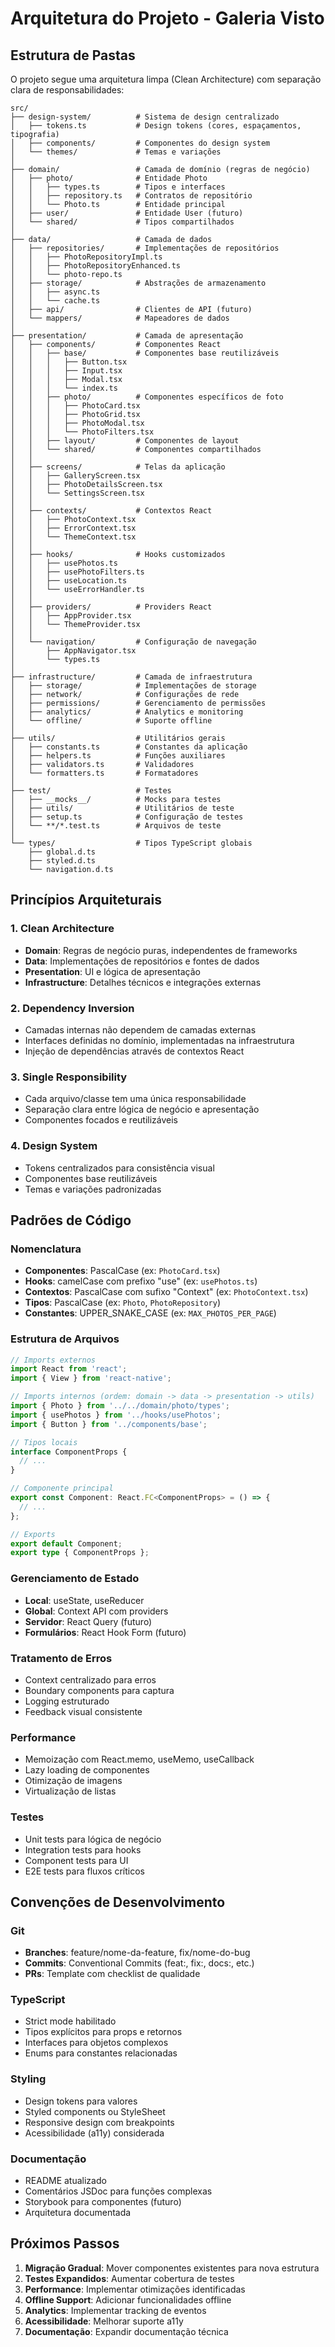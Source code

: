 # Arquitetura do Projeto - Galeria Visto

## Estrutura de Pastas

O projeto segue uma arquitetura limpa (Clean Architecture) com separação clara de responsabilidades:

```
src/
├── design-system/          # Sistema de design centralizado
│   ├── tokens.ts           # Design tokens (cores, espaçamentos, tipografia)
│   ├── components/         # Componentes do design system
│   └── themes/             # Temas e variações
│
├── domain/                 # Camada de domínio (regras de negócio)
│   ├── photo/              # Entidade Photo
│   │   ├── types.ts        # Tipos e interfaces
│   │   ├── repository.ts   # Contratos de repositório
│   │   └── Photo.ts        # Entidade principal
│   ├── user/               # Entidade User (futuro)
│   └── shared/             # Tipos compartilhados
│
├── data/                   # Camada de dados
│   ├── repositories/       # Implementações de repositórios
│   │   ├── PhotoRepositoryImpl.ts
│   │   ├── PhotoRepositoryEnhanced.ts
│   │   └── photo-repo.ts
│   ├── storage/            # Abstrações de armazenamento
│   │   ├── async.ts
│   │   └── cache.ts
│   ├── api/                # Clientes de API (futuro)
│   └── mappers/            # Mapeadores de dados
│
├── presentation/           # Camada de apresentação
│   ├── components/         # Componentes React
│   │   ├── base/           # Componentes base reutilizáveis
│   │   │   ├── Button.tsx
│   │   │   ├── Input.tsx
│   │   │   ├── Modal.tsx
│   │   │   └── index.ts
│   │   ├── photo/          # Componentes específicos de foto
│   │   │   ├── PhotoCard.tsx
│   │   │   ├── PhotoGrid.tsx
│   │   │   ├── PhotoModal.tsx
│   │   │   └── PhotoFilters.tsx
│   │   ├── layout/         # Componentes de layout
│   │   └── shared/         # Componentes compartilhados
│   │
│   ├── screens/            # Telas da aplicação
│   │   ├── GalleryScreen.tsx
│   │   ├── PhotoDetailsScreen.tsx
│   │   └── SettingsScreen.tsx
│   │
│   ├── contexts/           # Contextos React
│   │   ├── PhotoContext.tsx
│   │   ├── ErrorContext.tsx
│   │   └── ThemeContext.tsx
│   │
│   ├── hooks/              # Hooks customizados
│   │   ├── usePhotos.ts
│   │   ├── usePhotoFilters.ts
│   │   ├── useLocation.ts
│   │   └── useErrorHandler.ts
│   │
│   ├── providers/          # Providers React
│   │   ├── AppProvider.tsx
│   │   └── ThemeProvider.tsx
│   │
│   └── navigation/         # Configuração de navegação
│       ├── AppNavigator.tsx
│       └── types.ts
│
├── infrastructure/         # Camada de infraestrutura
│   ├── storage/            # Implementações de storage
│   ├── network/            # Configurações de rede
│   ├── permissions/        # Gerenciamento de permissões
│   ├── analytics/          # Analytics e monitoring
│   └── offline/            # Suporte offline
│
├── utils/                  # Utilitários gerais
│   ├── constants.ts        # Constantes da aplicação
│   ├── helpers.ts          # Funções auxiliares
│   ├── validators.ts       # Validadores
│   └── formatters.ts       # Formatadores
│
├── test/                   # Testes
│   ├── __mocks__/          # Mocks para testes
│   ├── utils/              # Utilitários de teste
│   ├── setup.ts            # Configuração de testes
│   └── **/*.test.ts        # Arquivos de teste
│
└── types/                  # Tipos TypeScript globais
    ├── global.d.ts
    ├── styled.d.ts
    └── navigation.d.ts
```

## Princípios Arquiteturais

### 1. Clean Architecture
- **Domain**: Regras de negócio puras, independentes de frameworks
- **Data**: Implementações de repositórios e fontes de dados
- **Presentation**: UI e lógica de apresentação
- **Infrastructure**: Detalhes técnicos e integrações externas

### 2. Dependency Inversion
- Camadas internas não dependem de camadas externas
- Interfaces definidas no domínio, implementadas na infraestrutura
- Injeção de dependências através de contextos React

### 3. Single Responsibility
- Cada arquivo/classe tem uma única responsabilidade
- Separação clara entre lógica de negócio e apresentação
- Componentes focados e reutilizáveis

### 4. Design System
- Tokens centralizados para consistência visual
- Componentes base reutilizáveis
- Temas e variações padronizadas

## Padrões de Código

### Nomenclatura
- **Componentes**: PascalCase (ex: `PhotoCard.tsx`)
- **Hooks**: camelCase com prefixo "use" (ex: `usePhotos.ts`)
- **Contextos**: PascalCase com sufixo "Context" (ex: `PhotoContext.tsx`)
- **Tipos**: PascalCase (ex: `Photo`, `PhotoRepository`)
- **Constantes**: UPPER_SNAKE_CASE (ex: `MAX_PHOTOS_PER_PAGE`)

### Estrutura de Arquivos
```typescript
// Imports externos
import React from 'react';
import { View } from 'react-native';

// Imports internos (ordem: domain -> data -> presentation -> utils)
import { Photo } from '../../domain/photo/types';
import { usePhotos } from '../hooks/usePhotos';
import { Button } from '../components/base';

// Tipos locais
interface ComponentProps {
  // ...
}

// Componente principal
export const Component: React.FC<ComponentProps> = () => {
  // ...
};

// Exports
export default Component;
export type { ComponentProps };
```

### Gerenciamento de Estado
- **Local**: useState, useReducer
- **Global**: Context API com providers
- **Servidor**: React Query (futuro)
- **Formulários**: React Hook Form (futuro)

### Tratamento de Erros
- Context centralizado para erros
- Boundary components para captura
- Logging estruturado
- Feedback visual consistente

### Performance
- Memoização com React.memo, useMemo, useCallback
- Lazy loading de componentes
- Otimização de imagens
- Virtualização de listas

### Testes
- Unit tests para lógica de negócio
- Integration tests para hooks
- Component tests para UI
- E2E tests para fluxos críticos

## Convenções de Desenvolvimento

### Git
- **Branches**: feature/nome-da-feature, fix/nome-do-bug
- **Commits**: Conventional Commits (feat:, fix:, docs:, etc.)
- **PRs**: Template com checklist de qualidade

### TypeScript
- Strict mode habilitado
- Tipos explícitos para props e retornos
- Interfaces para objetos complexos
- Enums para constantes relacionadas

### Styling
- Design tokens para valores
- Styled components ou StyleSheet
- Responsive design com breakpoints
- Acessibilidade (a11y) considerada

### Documentação
- README atualizado
- Comentários JSDoc para funções complexas
- Storybook para componentes (futuro)
- Arquitetura documentada

## Próximos Passos

1. **Migração Gradual**: Mover componentes existentes para nova estrutura
2. **Testes Expandidos**: Aumentar cobertura de testes
3. **Performance**: Implementar otimizações identificadas
4. **Offline Support**: Adicionar funcionalidades offline
5. **Analytics**: Implementar tracking de eventos
6. **Acessibilidade**: Melhorar suporte a11y
7. **Documentação**: Expandir documentação técnica